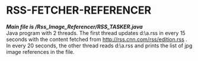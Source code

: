 # RSS-FETCHER-REFERENCER
***Main file is /Rss_Image_Referencer/RSS_TASKER.java***<br>
Java program with 2 threads. The first thread updates d:\a.rss in every 15 seconds with the content fetched from http://rss.cnn.com/rss/edition.rss . In every 20 seconds, the other thread reads d:\a.rss and prints the list of jpg image references in the file.

